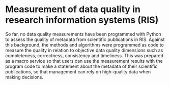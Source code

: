 # Measurement of data quality in research information systems (RIS)

So far, no data quality measurements have been programmed with Python to assess the quality of metadata from scientific publications in RIS. Against this background, the methods and algorithms were programmed as code to measure the quality in relation to objective data quality dimensions such as completeness, correctness, consistency and timeliness. This was prepared as a macro service so that users can use the measurement results with the program code to make a statement about the metadata of their scientific publications, so that management can rely on high-quality data when making decisions.
